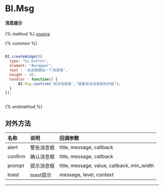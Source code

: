 # BI.Msg

#### 消息提示

{% method %}
[source](https://jsfiddle.net/fineui/feu8kf4u/)

{% common %}
```javascript

BI.createWidget({
  type: "bi.button",
  element: "#wrapper",
  text : '点击我弹出一个消息框',
  height : 30,
  handler : function() {
      BI.Msg.confirm('测试消息框',"我是测试消息框的内容");
  }
});
	


```

{% endmethod %}




## 对外方法
| 名称     | 说明          |  回调参数     
| :------ |:------------- | :-----   
| alert   |  警告消息框   | title, message, callback|
| confirm | 确认消息框    | title, message, callback   |
| prompt  | 提示消息框    | title, message, value, callback, min_width |
| toast   |  toast提示   | message, level, context|


---
